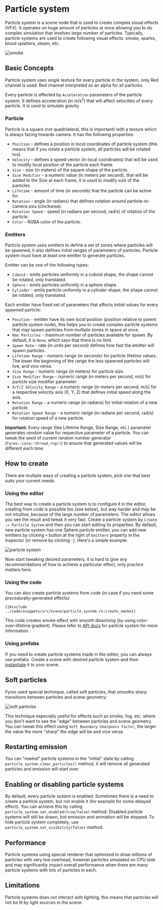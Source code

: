 # Particle system

Particle system is a scene node that is used to create complex visual effects (VFX). It operates on huge amount
of particles at once allowing you to do complex simulation that involves large number of particles. Typically,
particle systems are used to create following visual effects: smoke, sparks, blood splatters, steam, etc.

![smoke](./particle_system_example.png)

## Basic Concepts

Particle system uses _single_ texture for every particle in the system, only Red channel is used. Red channel interpreted
as an alpha for all particles.

Every particle is affected by `Acceleration` parameters of the particle system. It defines acceleration
(in m/s<sup>2</sup>) that will affect velocities of every particle. It is used to simulate gravity.

### Particle

Particle is a square (not quadrilateral, this is important) with a texture which is always facing towards camera. It
has the following properties:

- `Position` - defines a position in _local_ coordinates of particle system (this means that if you rotate a particle
system, all particles will be rotated too).
- `Velocity` - defines a speed vector (in local coordinates) that will be used to modify local position of the particle
each frame.
- `Size` - size (in meters) of the square shape of the particle.
- `Size Modifier` - a numeric value (in meters per second), that will be added to the Size at each frame, it is used
to modify size of the particles.
- `Lifetime` - amount of time (in seconds) that the particle can be active for.
- `Rotation` - angle (in radians) that defines rotation around particle-to-camera axis (clockwise).
- `Rotation Speed` - speed (in radians per second, rad/s) of rotation of the particle.
- `Color` - RGBA color of the particle.

### Emitters

Particle system uses _emitters_ to define a set of zones where particles will be spawned, it also defines initial ranges of
parameters of particles. Particle system must have at least one emitter to generate particles.

Emitter can be one of the following types:

- `Cuboid` - emits particles uniformly in a cuboid shape, the shape cannot be rotated, only translated.
- `Sphere` - emits particles uniformly in a sphere shape.
- `Cylinder` - emits particle uniformly in a cylinder shape, the shape cannot be rotated, only translated.

Each emitter have fixed set of parameters that affects _initial_ values for every spawned particle:

- `Position` - emitter have its own _local_ position (position relative to parent particle system node), this helps you
to create complex particle systems that may spawn particles from multiple zones in space at once.
- `Max Particles` - maximum number of particles available for spawn. By default, it is `None`, which says that there is
no limit.
- `Spawn Rate` - rate (in units per second) defines how fast the emitter will spawn particles.
- `Lifetime Range` - numeric range (in seconds) for particle lifetime values. The lower the beginning of the range
the less spawned particles will live, and vice versa.
- `Size Range` - numeric range (in meters) for particle size.
- `Size Modifier Range` - numeric range (in meters per second, m/s) for particle size modifier parameter.
- `X/Y/Z Velocity Range` - a numeric range (in meters per second, m/s) for a respective velocity axis (X, Y, Z)
that defines initial speed along the axis.
- `Rotation Range` - a numeric range (in radians) for initial rotation of a new particle.
- `Rotation Speed Range` - a numeric range (in radians per second, rad/s) for rotation speed of a new particle.

**Important:** Every range (like Lifetime Range, Size Range, etc.) parameter generates _random_ value for respective
parameter of a particle. You can tweak the seed of current random number generator (`fyrox::core::thread_rng()`) to
ensure that generated values will be different each time.

## How to create

There are multiple ways of creating a particle system, pick one that best suits your current needs.

### Using the editor

The best way to create a particle system is to configure it in the editor, creating from code is possible too (see below),
but way harder and may be not intuitive, because of the large number of parameters. The editor allows you see the result
and tweak it very fast. Create a particle system by `Create -> Particle System` and then you can start editing its
properties. By default, new particle system has one Sphere particle emitter, you can add new emitters by clicking `+`
button at the right of `Emitters` property in the Inspector (or remove by clicking `-`). Here's a simple example:

![particle system](./particle_system.png)

Now start tweaking desired parameters, it is hard to give any recommendations of how to achieve a particular effect,
only practice matters here.

### Using the code

You can also create particle systems from code (in case if you need some procedurally-generated effects):

```rust,no_run
{{#include ../code/snippets/src/scene/particle_system.rs:create_smoke}}
```

This code creates smoke effect with smooth dissolving (by using color-over-lifetime gradient). Please refer to
[API docs](https://docs.rs/fyrox/latest/fyrox/scene/particle_system/index.html) for particle system for more information.

### Using prefabs

If you need to create particle systems made in the editor, you can always use prefabs. Create a scene with desired
particle system and then [instantiate](../resources/model.md#instantiation) it to your scene.

## Soft particles

Fyrox used special technique, called soft particles, that smooths sharp transitions between particles and scene geometry:

![soft particles](./soft_particles.png)

This technique especially useful for effects such as smoke, fog, etc. where you don't want to see the "edge" between
particles and scene geometry. You can tweak this effect using `Soft Boundary Sharpness Factor`, the larger the value
the more "sharp" the edge will be and vice versa.

## Restarting emission

You can "rewind" particle systems in the "initial" state by calling `particle_system.clear_particles()` method, it
will remove all generated particles and emission will start over.

## Enabling or disabling particle systems

By default, every particle system is enabled. Sometimes there is a need to create a particle system, but not enable
it (for example for some delayed effect). You can achieve this by calling `particle_system.set_enabled(true/false)`
method. Disabled particle systems will still be drawn, but emission and animation will be stopped. To hide particle
system completely, use `particle_system.set_visibility(false)` method.

## Performance

Particle systems using special renderer that optimized to draw millions of particles with very low overhead, however
particles simulated on CPU side and may significantly impact overall performance when there are many particle systems
with lots of particles in each.

## Limitations

Particle systems does not interact with lighting, this means that particles will not be lit by light sources in the scene.
